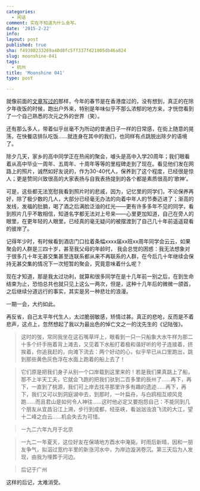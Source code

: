 ```yaml
---
categories:
  - 闲话
comment: 实在不知道为什么会写。
date: '2015-2-22'
info: 
layout: post
published: true
sha: f49380233269a40d8fc5ff337fd21805db46a824
slug: moonshine-041
tags:
  - 杭州
title: 'Moonshine 041'
type: post

---
```


就像前面的[文章写过的](http://mooninsky.net/hongkong-spring-festival)那样，今年的春节是在香港度过的，没有想到，真正的在除夕年夜饭的时候，跑出户外来，特别是年味似乎不那么浓郁的地方来，才恍惚看到了一个自己熟悉的次元之外的世界（笑）。

还有那么多人，带着似乎丝毫不为所动的普通日子一样的日常感，在街上随意的晃荡，在快餐店排队吃饭……就连身在其中的我们，也同样有点跳脱出除夕的语境了。

除夕几天，家乡的高中同学正在热闹的聚会，噱头是高中入学20周年；我们眼看着从高中毕业一周年、五周年、十周年等等的里程碑走到了现在。看见他们发在网路上的照片，诚然如好友说的，作为30-40代人，保养到了这个程度，已经很是惊人；更是赞同兴致很高的大家表扬与自我表扬提到的各个都是素质很高的‘歌神’。 

可是，这些都无法宽慰我看到照片时的悲戚，因为，记忆里的同学们，不论保养再好，除了极少数的几人，大部分已经毫无办法的向着中年人的节奏迈进了；渐高的发线，发福的肚腩，喝了酒之后满脸泛油的红光——更有许多多年不见的同学，看到照片几乎不敢相信，知道名字都无法对上号来——心里更加知道，自己在旁人的眼里，在更年轻的人眼里，已经真的毫无疑问的被摆渡到了自己几十年前遥遥窥看的彼岸了。

记得年少时，有时候看到酒店门口拉着条幅xxxx届xx班xx周年同学会云云，如果聚会的人群是三四十岁，甚至我父母的年龄时， 我会总觉的困惑：我无法想象对于很多几十年无甚交集甚至连联系都从来不再联系的人群，在今后几十年继续会保持无甚交集的情况下一次短暂的聚会，究竟意味着什么呢？

现在才知道，那是我太过功利，就算和很多同学在是十几年前一别之后，在到生命结束为止，恐怕总共也就只见上这么一两次，但是，这种十几年后的微微一颌首，之后继续分道远行的事实，其实是另一种悲壮的浪漫。

一期一会，大约如此。

再反省，自己太平年代生人，太过脆弱敏感，矫情过甚。真正的悲呛，反而是不着悲声，这点上，忽然想起了我以为最出色的悼亡文之一的沈先生的《记陆弢》。

> 这时的弢，常同我坐在这石嘴草坪上，眼看到一只一只船象大水牛样为那二十多个纤手拖着背上滩去，又见着下水船打着极和谐好听的号子连接着，挤挨着，你追我赶的，向滩下流去：两个好动的心，似乎早已从口里跑出，跳到那些黄色灰色浮在水面上跑着的船上去了！

> 它们原是把我们身子从别一个口岸载到这里来的！若是我们果真跳上了船，那不上半天工夫，它就会飞跑的把我们驮到二百多里的辰州了……再下，再下，一直到了桃源，我们可上岸去找寻那里许多有趣的遗迹……再下，再下，我们又可以到洞庭湖中去，到那时，一叶扁舟，与白鸥相互顺风竞跑……而且君山是如何令人神往……这时他必定又要抱怨自己：不能同到几个朋友从宜昌沿江上溯，步行到成都，经巫峡，看汹汹浊浪飞流的大江，望十二峰之白云……机会失去为可惜。

> 一九二六年九月于北京


>一九二一年夏天，这位好友在保靖地方酉水中淹毙。时雨后新晴，因和一朋友争气，拟泅过宽约半里的新涨河水中，为岸边漩涡卷沉。第三天后为人发现，由我为埋葬于河边。

>后记于广州

这样的后记，太难消受。
